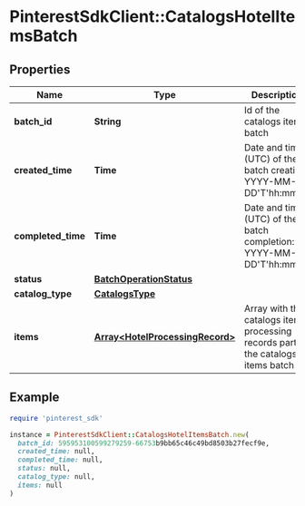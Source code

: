 # PinterestSdkClient::CatalogsHotelItemsBatch

## Properties

| Name | Type | Description | Notes |
| ---- | ---- | ----------- | ----- |
| **batch_id** | **String** | Id of the catalogs items batch | [optional] |
| **created_time** | **Time** | Date and time (UTC) of the batch creation: YYYY-MM-DD&#39;T&#39;hh:mm:ss | [optional][readonly] |
| **completed_time** | **Time** | Date and time (UTC) of the batch completion: YYYY-MM-DD&#39;T&#39;hh:mm:ss | [optional][readonly] |
| **status** | [**BatchOperationStatus**](BatchOperationStatus.md) |  | [optional] |
| **catalog_type** | [**CatalogsType**](CatalogsType.md) |  |  |
| **items** | [**Array&lt;HotelProcessingRecord&gt;**](HotelProcessingRecord.md) | Array with the catalogs items processing records part of the catalogs items batch | [optional] |

## Example

```ruby
require 'pinterest_sdk'

instance = PinterestSdkClient::CatalogsHotelItemsBatch.new(
  batch_id: 595953100599279259-66753b9bb65c46c49bd8503b27fecf9e,
  created_time: null,
  completed_time: null,
  status: null,
  catalog_type: null,
  items: null
)
```

